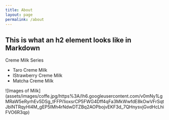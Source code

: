 ```yaml
---
title: About
layout: page
permalink: /about
---
```

<div class="content-left" markdown="1">

## This is what an h2 element looks like in Markdown

Creme Milk Series

- Taro Creme Milk
- lStrawberry Creme Milk
- Matcha Creme Milk

</div>
<div class="img-right" markdown="1">
![Images of Milk](assets/images/coffe.jpg/https%3A/lh6.googleusercontent.com/v0mNy1LgMRaW5eRyrhEv5DSg_tFFPi1ioxsrCP5FWG4Dff4qFa3MkWwfdE8kOwVFrSqtJbINTRqyHl4M_gEP5IMh4rNdwDTZBq2AOPbojvEKF3d_7QHnysvjGvdHcLhiFVO6R3qp)
</div>